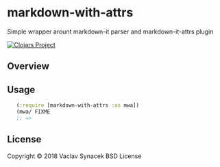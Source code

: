 # markdown-with-attrs

Simple wrapper arount markdown-it parser and markdown-it-attrs plugin

[![Clojars Project](https://img.shields.io/clojars/v/org.clojars.vaclavsynacek/markdown-with-attrs.svg)](https://clojars.org/org.clojars.vaclavsynacek/markdown-with-attrs)

## Overview


## Usage

```clojure
   (:require [markdown-with-attrs :as mwa])
   (mwa/ FIXME 
   ;; => 
```


## License

Copyright © 2018 Vaclav Synacek
BSD License
